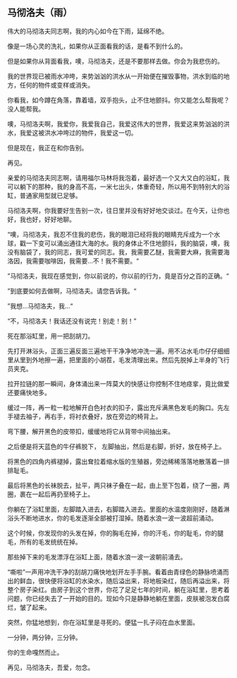 ## 马彻洛夫（雨）

伟大的马彻洛夫同志啊，我的内心如今在下雨，延绵不绝。

像是一场心灵的洗礼，如果你从正面看我的话，是看不到什么的。

但是如果你从背面看我，噢，马彻洛夫，还是不要那样去做。你会为我悲伤的。

我的世界现已被雨水冲垮，来势汹汹的洪水从一开始便在摧毁事物，洪水到临的地方，任何的物件或变样或消失。

你看我，如今蹲在角落，靠着墙，双手抱头，止不住地颤抖。你又能怎么帮我呢？没人能帮我。

噢，马彻洛夫啊，我爱你，我爱我自己，我爱这伟大的世界，我爱这来势汹汹的洪水，我爱这被洪水冲垮过的物件，我爱这一切。

但是现在，我正在和你告别。

再见。





亲爱的马彻洛夫同志啊，请用福尔马林将我泡着，最好选一个又大又白的浴缸，我可以躺下的那种，我的身高不高，一米七出头，体重奇轻，所以用不到特别大的浴缸，普通家用型就已足够。

马彻洛夫啊，你我要好生告别一次，往日里并没有好好地交谈过。在今天，让你也好，我也好，好好地聊。

“噢，马彻洛夫，我忍不住我的悲伤，我的眼泪已经将我的眼睛充斥成为一个水球，戳一下变可以涌出通往大海的水。我的身体止不住地颤抖，我的脑袋，噢，我没有脑袋了，我的同志，我可爱的同志。我，我需要乙醚，我需要大麻，我需要海洛因，我需要咖啡因，我需要…不！我不需要。“

”马彻洛夫，我现在感觉到，你以前说的，你以前的行为，竟是百分之百的正确。“

”到底要如何去做啊，马彻洛夫。请您告诉我。“

”我想...马彻洛夫，我...“

“不，马彻洛夫！我话还没有说完！别走！别！”

死在那浴缸里，用一把刮胡刀。

先打开淋浴头，正面三遍反面三遍地干干净净地冲洗一遍。用不沾水毛巾仔仔细细里从里到外地擦一遍，把里面的小胡茬，毛发清理出来。然后先脱掉上半身的飞行员夹克。

拉开拉链的那一瞬间，身体涌出来一阵莫大的快感让你控制不住地痉挛，竟比做爱还要痛快地多。

缓过一阵，再一粒一粒地解开白色衬衣的扣子，露出充斥满黑色发毛的胸口。先左手褪去袖子，再右手，将衬衣叠好，放在旁边的椅背上。

弯下腰，解开黑色的皮带扣，缓缓地将它从背带中间抽出来。

之后便是将天蓝色的牛仔裤脱下， 左脚抽出，然后是右脚，折好，放在椅子上。

将黑色的四角内裤褪掉，露出耷拉着缩水版的生殖器，旁边稀稀落落地散落着一排排耻毛。

最后将黑色的长袜脱去，扯平，两只袜子叠在一起，由上至下包着，绕了一圈，两圈，裹在一起后再扔至椅子上。

你躺在了浴缸里面，左脚踏入进去，右脚踏入进去。里面的水温度刚刚好，随着淋浴头不断地进水，你的毛发逐渐全部被打湿掉。随着水浪一波一波超前涌动。

这个时候，你发现你的头发在掉，你的胸毛在掉，你的汗毛，你的耻毛，你的腿毛，所有的毛发统统在掉。

那些掉下来的毛发漂浮在浴缸上面，随着水浪一波一波朝前涌去。

“嘶啦”一声用冲洗干净的刮胡刀痛快地划开左手手腕。看着由青绿色的静脉喷涌而出的鲜血，很快便将浴缸的水染水，随后溢出来，将地板染红，随后再溢出来，将整个房子染红。由房子到这个世界，你花了足足七年的时间，躺在浴缸里，思考着问题，你已经失去了一开始的目的。现如今只是静静地躺在里面，皮肤被泡发白腐烂，皱了起来。

突然，你猛地想到，你在浴缸里是寻死的。便猛一扎子闷在血水里面。

一分钟，两分钟，三分钟。

你的生命嘎然而止。

再见，马彻洛夫，吾爱，勿念。

